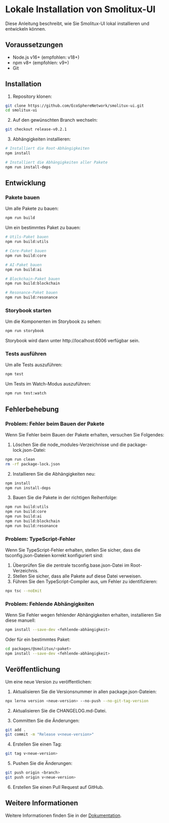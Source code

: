 # Lokale Installation von Smolitux-UI

Diese Anleitung beschreibt, wie Sie Smolitux-UI lokal installieren und entwickeln können.

## Voraussetzungen

- Node.js v16+ (empfohlen: v18+)
- npm v8+ (empfohlen: v9+)
- Git

## Installation

1. Repository klonen:

```bash
git clone https://github.com/EcoSphereNetwork/smolitux-ui.git
cd smolitux-ui
```

2. Auf den gewünschten Branch wechseln:

```bash
git checkout release-v0.2.1
```

3. Abhängigkeiten installieren:

```bash
# Installiert die Root-Abhängigkeiten
npm install

# Installiert die Abhängigkeiten aller Pakete
npm run install-deps
```

## Entwicklung

### Pakete bauen

Um alle Pakete zu bauen:

```bash
npm run build
```

Um ein bestimmtes Paket zu bauen:

```bash
# Utils-Paket bauen
npm run build:utils

# Core-Paket bauen
npm run build:core

# AI-Paket bauen
npm run build:ai

# Blockchain-Paket bauen
npm run build:blockchain

# Resonance-Paket bauen
npm run build:resonance
```

### Storybook starten

Um die Komponenten im Storybook zu sehen:

```bash
npm run storybook
```

Storybook wird dann unter http://localhost:6006 verfügbar sein.

### Tests ausführen

Um alle Tests auszuführen:

```bash
npm test
```

Um Tests im Watch-Modus auszuführen:

```bash
npm run test:watch
```

## Fehlerbehebung

### Problem: Fehler beim Bauen der Pakete

Wenn Sie Fehler beim Bauen der Pakete erhalten, versuchen Sie Folgendes:

1. Löschen Sie die node_modules-Verzeichnisse und die package-lock.json-Datei:

```bash
npm run clean
rm -rf package-lock.json
```

2. Installieren Sie die Abhängigkeiten neu:

```bash
npm install
npm run install-deps
```

3. Bauen Sie die Pakete in der richtigen Reihenfolge:

```bash
npm run build:utils
npm run build:core
npm run build:ai
npm run build:blockchain
npm run build:resonance
```

### Problem: TypeScript-Fehler

Wenn Sie TypeScript-Fehler erhalten, stellen Sie sicher, dass die tsconfig.json-Dateien korrekt konfiguriert sind:

1. Überprüfen Sie die zentrale tsconfig.base.json-Datei im Root-Verzeichnis.
2. Stellen Sie sicher, dass alle Pakete auf diese Datei verweisen.
3. Führen Sie den TypeScript-Compiler aus, um Fehler zu identifizieren:

```bash
npx tsc --noEmit
```

### Problem: Fehlende Abhängigkeiten

Wenn Sie Fehler wegen fehlender Abhängigkeiten erhalten, installieren Sie diese manuell:

```bash
npm install --save-dev <fehlende-abhängigkeit>
```

Oder für ein bestimmtes Paket:

```bash
cd packages/@smolitux/<paket>
npm install --save-dev <fehlende-abhängigkeit>
```

## Veröffentlichung

Um eine neue Version zu veröffentlichen:

1. Aktualisieren Sie die Versionsnummer in allen package.json-Dateien:

```bash
npx lerna version <neue-version> --no-push --no-git-tag-version
```

2. Aktualisieren Sie die CHANGELOG.md-Datei.

3. Committen Sie die Änderungen:

```bash
git add .
git commit -m "Release v<neue-version>"
```

4. Erstellen Sie einen Tag:

```bash
git tag v<neue-version>
```

5. Pushen Sie die Änderungen:

```bash
git push origin <branch>
git push origin v<neue-version>
```

6. Erstellen Sie einen Pull Request auf GitHub.

## Weitere Informationen

Weitere Informationen finden Sie in der [Dokumentation](./README.md).